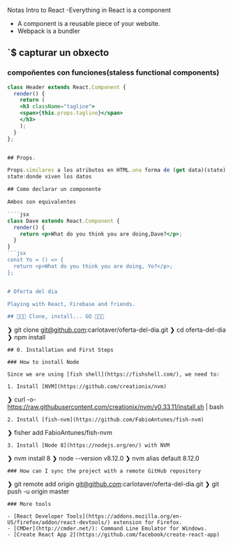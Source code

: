 Notas Intro to React
-Everything in React is a component

- A component is a reusable piece of your website.
- Webpack is a bundler

## `\$ capturar un obxecto

### compoñentes con funciones(staless functional components)

`````jsx
class Header extends React.Component {
  render() {
    return (
    <h3 className="tagline">
    <span>{this.props.tagline}</span>
    </h3>
    );
  }
};


## Props.

Props.similares a los atributos en HTML.una forma de (get data)(state) un componente.
state:donde viven los datos

## Como declarar un componente

Ambos son equivalentes

````jsx
class Dave extends React.Component {
  render() {
    return <p>What do you think you are doing,Dave?</p>;
  }
}
```jsx
const Yo = () => {
  return <p>What do you think you are doing, Yo?</p>;
};


# Oferta del dia

Playing with React, Firebase and friends.

## 👾🤖🚀 Clone, install... GO 🚀🤖👾
`````

❯ git clone git@github.com:carlotaver/oferta-del-dia.git
❯ cd oferta-del-dia
❯ npm install

```
## 0. Installation and First Steps

### How to install Node

Since we are using [fish shell](https://fishshell.com/), we need to:

1. Install [NVM](https://github.com/creationix/nvm)
```

❯ curl -o- https://raw.githubusercontent.com/creationix/nvm/v0.33.11/install.sh | bash

```
2. Install [fish-nvm](https://github.com/FabioAntunes/fish-nvm)
```

❯ fisher add FabioAntunes/fish-nvm

```
3. Install [Node 8](https://nodejs.org/en/) with NVM
```

❯ nvm install 8
❯ node --version
v8.12.0
❯ nvm alias default 8.12.0

```
### How can I sync the project with a remote GitHub repository
```

❯ git remote add origin git@github.com:carlotaver/oferta-del-dia.git
❯ git push -u origin master

```
### More tools

- [React Developer Tools](https://addons.mozilla.org/en-US/firefox/addon/react-devtools/) extension for Firefox.
- [CMDer](http://cmder.net/): Command Line Emulator for Windows.
- [Create React App 2](https://github.com/facebook/create-react-app)
```

